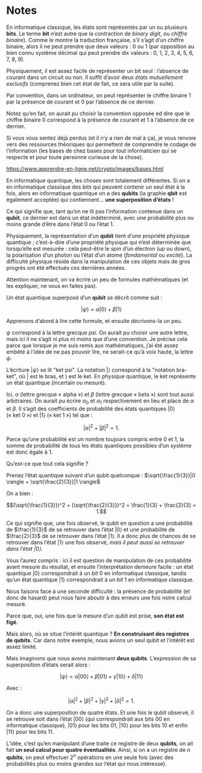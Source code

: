 # Notes

En informatique classique, les états sont représentés par un ou plusieurs **bits**.
Le terme **bit** n’est autre que la contraction de *binary digit*, ou *chiffre binaire*).
Comme le montre la traduction française, s’il s’agit d’un chiffre binaire, alors il ne peut
prendre que deux valeurs : 0 ou 1 (par opposition au bien connu système décimal qui peut prendre dix valeurs :
0, 1, 2, 3, 4, 5, 6, 7, 8, 9).

Physiquement, il est assez facile de représenter un bit seul : l’absence de courant dans un circuit ou non.
Il suffit d’avoir deux *états mutuellement exclusifs* (comprenez bien cet état de fait, ce sera utile par la suite).

Par convention, dans un ordinateur, on peut représenter le chiffre binaire 1 par la présence de courant et 0 par l’absence de ce dernier.

Notez qu’en fait, on aurait pu choisir la convention opposée ed dire que le chiffre binaire 0 correspond à la présence de courant et 1 à l’absence de ce dernier.

Si vous vous sentez déjà perdus (et il n’y a rien de mal à ça), je vous renvoie vers des ressources théoriques qui permettent de comprendre le codage de l’information
(les bases de chez bases pour tout informaticien qui se respecte et pour toute personne curieuse de la chose).

https://www.apprendre-en-ligne.net/crypto/images/bases.html

En informatique quantique, les choses sont totalement différentes. Si on a en informatique classique des *bits* qui peuvent contenir un seul état à la fois,
alors en informatique quantique on a des **qubits** (la graphie **qbit** est également acceptée) qui contiennent… **une superposition d’états** !

Ce qui signifie que, tant qu’on ne lit pas l’information contenue dans un **qubit**, ce dernier est dans un état indéterminé, avec une probabilité plus ou moins grande d’être dans l’état 0 ou
l’état 1.

Physiquement, la représentation d’un **qubit** tient d’une propriété physique quantique ; c’est-à-dire d’une propriété physique qui n’est déterminée que lorsqu’elle est mesurée : cela peut-être le *spin*
d’un électron (*up* ou *down*), la polarisation d’un photon ou l’état d’un atome (*fondamental* ou *excité*). La difficulté physique réside dans la manipulation de ces objets mais de gros progrès ont été effectués ces dernières années.

Attention maintenant, on va écrire un peu de formules mathématiques (et les expliquer, ne vous en faites pas).

Un état quantique superposé d’un **qubit** se décrit comme suit :

$$|\psi \rangle = \alpha |0 \rangle + \beta |1 \rangle$$

Apprenons d’abord à lire cette formule, et ensuite décrivons-la un peu.

$\psi$ correspond à la lettre grecque *psi*. On aurait pu choisir une autre lettre, mais ici il ne s’agit ni plus ni moins que d’une convention. Je précise cela parce que lorsque je me suis remis aux mathématiques, j’ai été assez embêté à l’idée de ne pas pouvoir lire, ne serait-ce qu’à voix haute, la lettre $\psi$.

L’écriture $|\psi \rangle$ se lit "ket psi". La notation $| \rangle$ correspond à la "notation bra-ket", où | est le bras, et $\rangle$ est le ket. En physique quantique, le ket représente un état quantique (incertain ou mesuré).

Ici, $\alpha$ (lettre grecque « alpha ») et $\beta$ (lettre grecque « beta ») sont tout aussi arbitraires. On aurait pu écrire $\alpha_{0}$ et $\alpha_{1}$ respectivement en lieu et place de $\alpha$ et $\beta$. Il s’agit des coefficients de probabilité des états quantiques $|0 \rangle$ (« ket 0 ») et $|1 \rangle$ (« ket 1 ») tel que :

$$| \alpha |^2 + | \beta |^2 = 1.$$

Parce qu’une probabilité est un nombre toujours compris entre 0 et 1, la somme de probabilité de tous les états quantiques possibles d’un système est donc égale à 1.

Qu’est-ce que tout cela signifie ?

Prenez l’état quantique suivant d’un qubit quelconque : $\sqrt{\frac{1}{3}}|0 \rangle + \sqrt{\frac{2}{3}}|1 \rangle$

On a bien :

$$(\sqrt{\frac{1}{3}})^2 + (\sqrt{\frac{2}{3}})^2 = \frac{1}{3} + \frac{2}{3} = 1.$$

Ce qui signifie que, une fois observé, le qubit en question a une probabilité de $\frac{1}{3}$ de se retrouver dans l’état $|0\rangle$ et une probabilité de $\frac{2}{3}$ de se retrouver dans l’état $|1\rangle$. Il a donc plus de chances de se retrouver dans l’état $|1\rangle$ une fois observé, *mais il peut aussi se retrouver dans l’état $|0\rangle$*.

Vous l’aurez compris : ici il est question de manipulation de ces probabilité avant mesure du résultat, et ensuite l’interprétation demeure facile : un état quantique $|0\rangle$ correspondrait à un *bit* 0 en informatique classique, tandis qu’un état quantique $|1\rangle$ correspondrait à un *bit* 1 en informatique classique.

Nous faisons face à une seconde difficulté : la présence de probabilité (et donc de hasard) peut nous faire aboutir à des erreurs une fois notre calcul mesuré.

Parce que, oui, une fois que la mesure d’un qubit est prise, **son état est figé**.

Mais alors, où se situe l’intérêt quantique ? **En construisant des registres de qubits**. Car dans notre exemple, nous avions un seul qubit et l’intérêt est assez limité.

Mais imaginons que nous avons maintenant **deux qubits**. L’expression de sa superposition d’états serait alors :

$$|\psi \rangle = \alpha |00 \rangle + \beta |01 \rangle + \gamma |10 \rangle + \delta |11 \rangle$$

Avec :

$$| \alpha |^2 + | \beta |^2  + | \gamma |^2  + | \delta |^2 = 1.$$

On a donc une superposition de quatre états. Et une fois le qubit observé, il se retrouve soit dans l’état $|00 \rangle$ (qui correspondrait aux bits 00 en informatique classique), $|01 \rangle$ pour les bits 01, $|10 \rangle$ pour les bits 10 et enfin $|11 \rangle$ pour les bits 11.

L’idée, c’est qu’en manipulant d’une traite ce registre de deux **qubits**, on ait fait **un seul calcul pour quatre éventualités**. Ainsi, si on a un registre de $n$ **qubits**, on peut effectuer $2^{n}$ opérations en une seule fois (avec des probabilités plus ou moins grandes sur l’état qui nous intéresse).